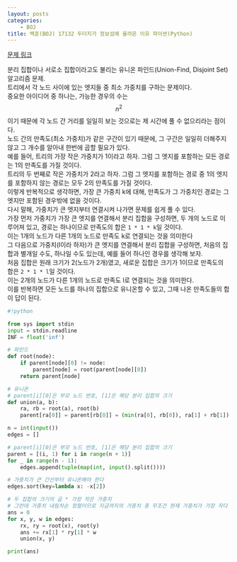 ```yaml
---
layout: posts
categories:
    - BOJ
title: 백준(BOJ) 17132 두더지가 정보섬에 올라온 이유 파이썬(Python)
---
```


[문제 링크](https://www.acmicpc.net/problem/17132)

분리 집합이나 서로소 집합이라고도 불리는 유니온 파인드(Union-Find, Disjoint Set) 알고리즘 문제.  
트리에서 각 노드 사이에 있는 엣지들 중 최소 가중치를 구하는 문제이다.  
중요한 아이디어 중 하나는, 가능한 경우의 수는 $$n^2$$이기 때문에 각 노드 간 거리를 일일히 보는 것으로는 제 시간에 풀 수 없으리라는 점이다.  
노드 간의 만족도(최소 가중치)가 같은 구간이 있기 때문에, 그 구간은 일일히 더해주지 않고 그 개수를 알아내 한번에 곱할 필요가 있다.  
예를 들어, 트리의 가장 작은 가중치가 1이라고 하자. 그럼 그 엣지를 포함하는 모든 경로는 1의 만족도를 가질 것이다.  
트리의 두 번째로 작은 가중치가 2라고 하자. 그럼 그 엣지를 포함하는 경로 중 1의 엣지를 포함하지 않는 경로는 모두 2의 만족도를 가질 것이다.  
이렇게 반복적으로 생각하면, 가장 큰 가중치 k에 대해, 만족도가 그 가중치인 경로는 그 엣지만 포함된 경우밖에 없을 것이다.  
다시 말해, 가중치가 큰 엣지부터 연결시켜 나가면 문제를 쉽게 풀 수 있다.  
가장 먼저 가중치가 가장 큰 엣지를 연결해서 분리 집합을 구성하면, 두 개의 노드로 이루어져 있고, 경로는 하나이므로 만족도의 합은 `1 * 1 * k`일 것이다.  
이는 1개의 노드가 다른 1개의 노드로 만족도 k로 연결되는 것을 의미한다  
그 다음으로 가중치(l이라 하자)가 큰 엣지를 연결해서 분리 집합을 구성하면, 처음의 집합과 별개일 수도, 하나일 수도 있는데, 예를 들어 하나인 경우를 생각해 보자.  
처음 집합은 원래 크기가 2(노드가 2개)였고, 새로운 집합은 크기가 1이므로 만족도의 합은 `2 * 1 * l`일 것이다.  
이는 2개의 노드가 다른 1개의 노드로 만족도 l로 연결되는 것을 의미한다.  
이를 반복하면 모든 노드를 하나의 집합으로 유니온할 수 있고, 그때 나온 만족도들의 합이 답이 된다.  


```python
#!python

from sys import stdin
input = stdin.readline
INF = float('inf')

# 파인드
def root(node):
    if parent[node][0] != node:
        parent[node] = root(parent[node][0])
    return parent[node]

# 유니온
# parent[i][0]은 부모 노드 번호, [1]은 해당 분리 집합의 크기
def union(a, b):
    ra, rb = root(a), root(b)
    parent[ra[0]] = parent[rb[0]] = (min(ra[0], rb[0]), ra[1] + rb[1])

n = int(input())
edges = []

# parent[i][0]은 부모 노드 번호, [1]은 해당 분리 집합의 크기
parent = [(i, 1) for i in range(n + 1)]
for _ in range(n - 1):
    edges.append(tuple(map(int, input().split())))

# 가중치가 큰 간선부터 유니온해야 한다
edges.sort(key=lambda x: -x[2])

# 두 집합의 크기의 곱 * 가장 작은 가중치
# 그런데 가중치 내림차순 정렬이므로 지금까지의 가중치 중 무조건 현재 가중치가 가장 작다
ans = 0
for x, y, w in edges:
    rx, ry = root(x), root(y)
    ans += rx[1] * ry[1] * w
    union(x, y)

print(ans)

```
